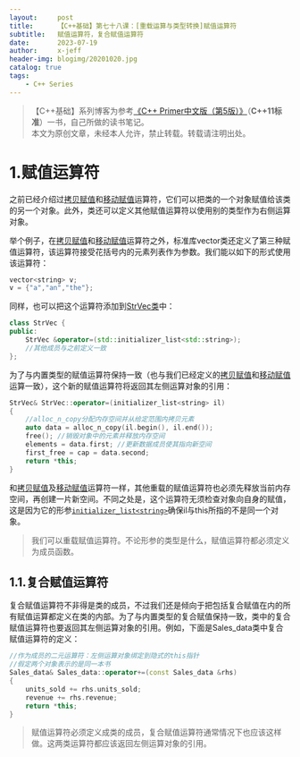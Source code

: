 ```yaml
---
layout:     post
title:      【C++基础】第七十八课：[重载运算与类型转换]赋值运算符
subtitle:   赋值运算符，复合赋值运算符
date:       2023-07-19
author:     x-jeff
header-img: blogimg/20201020.jpg
catalog: true
tags:
    - C++ Series
---
```

>【C++基础】系列博客为参考[《C++ Primer中文版（第5版）》](https://www.phei.com.cn/module/goods/wssd_content.jsp?bookid=37655)（**C++11标准**）一书，自己所做的读书笔记。  
>本文为原创文章，未经本人允许，禁止转载。转载请注明出处。

# 1.赋值运算符

之前已经介绍过[拷贝赋值](http://shichaoxin.com/2023/04/24/C++基础-第六十九课-拷贝控制-拷贝-赋值与销毁/#3拷贝赋值运算符)和[移动赋值](http://shichaoxin.com/2023/06/17/C++基础-第七十四课-拷贝控制-对象移动/#3移动构造函数和移动赋值运算符)运算符，它们可以把类的一个对象赋值给该类的另一个对象。此外，类还可以定义其他赋值运算符以使用别的类型作为右侧运算对象。

举个例子，在[拷贝赋值](http://shichaoxin.com/2023/04/24/C++基础-第六十九课-拷贝控制-拷贝-赋值与销毁/#3拷贝赋值运算符)和[移动赋值](http://shichaoxin.com/2023/06/17/C++基础-第七十四课-拷贝控制-对象移动/#3移动构造函数和移动赋值运算符)运算符之外，标准库vector类还定义了第三种赋值运算符，该运算符接受花括号内的元素列表作为参数。我们能以如下的形式使用该运算符：

```c++
vector<string> v;
v = {"a","an","the"};
```

同样，也可以把这个运算符添加到[StrVec类](http://shichaoxin.com/2023/05/30/C++基础-第七十三课-拷贝控制-动态内存管理类/)中：

```c++
class StrVec {
public:
	StrVec &operator=(std::initializer_list<std::string>);
	//其他成员与之前定义一致
};
```

为了与内置类型的赋值运算符保持一致（也与我们已经定义的[拷贝赋值](http://shichaoxin.com/2023/04/24/C++基础-第六十九课-拷贝控制-拷贝-赋值与销毁/#3拷贝赋值运算符)和[移动赋值](http://shichaoxin.com/2023/06/17/C++基础-第七十四课-拷贝控制-对象移动/#3移动构造函数和移动赋值运算符)运算一致），这个新的赋值运算符将返回其左侧运算对象的引用：

```c++
StrVec& StrVec::operator=(initializer_list<string> il)
{
	//alloc_n_copy分配内存空间并从给定范围内拷贝元素
	auto data = alloc_n_copy(il.begin(), il.end());
	free(); //销毁对象中的元素并释放内存空间
	elements = data.first; //更新数据成员使其指向新空间
	first_free = cap = data.second;
	return *this;
}
```

和[拷贝赋值](http://shichaoxin.com/2023/04/24/C++基础-第六十九课-拷贝控制-拷贝-赋值与销毁/#3拷贝赋值运算符)及[移动赋值](http://shichaoxin.com/2023/06/17/C++基础-第七十四课-拷贝控制-对象移动/#3移动构造函数和移动赋值运算符)运算符一样，其他重载的赋值运算符也必须先释放当前内存空间，再创建一片新空间。不同之处是，这个运算符无须检查对象向自身的赋值，这是因为它的形参[`initializer_list<string>`](http://shichaoxin.com/2021/12/29/C++基础-第三十五课-参数传递/#71initializer_list形参)确保il与this所指的不是同一个对象。

>我们可以重载赋值运算符。不论形参的类型是什么，赋值运算符都必须定义为成员函数。

## 1.1.复合赋值运算符

复合赋值运算符不非得是类的成员，不过我们还是倾向于把包括复合赋值在内的所有赋值运算都定义在类的内部。为了与内置类型的复合赋值保持一致，类中的复合赋值运算符也要返回其左侧运算对象的引用。例如，下面是Sales\_data类中复合赋值运算符的定义：

```c++
//作为成员的二元运算符：左侧运算对象绑定到隐式的this指针
//假定两个对象表示的是同一本书
Sales_data& Sales_data::operator+=(const Sales_data &rhs)
{
	units_sold += rhs.units_sold;
	revenue += rhs.revenue;
	return *this;
}
```

>赋值运算符必须定义成类的成员，复合赋值运算符通常情况下也应该这样做。这两类运算符都应该返回左侧运算对象的引用。